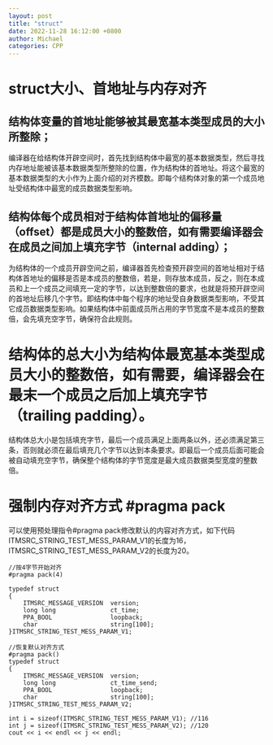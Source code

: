 ```yaml
---
layout: post
title: "struct"
date: 2022-11-28 16:12:00 +0800
author: Michael
categories: CPP
---
```


# struct大小、首地址与内存对齐

## 结构体变量的首地址能够被其最宽基本类型成员的大小所整除；
编译器在给结构体开辟空间时，首先找到结构体中最宽的基本数据类型，然后寻找内存地址能被该基本数据类型所整除的位置，作为结构体的首地址。将这个最宽的基本数据类型的大小作为上面介绍的对齐模数。即每个结构体对象的第一个成员地址受结构体中最宽的成员数据类型影响。

## 结构体每个成员相对于结构体首地址的偏移量（offset）都是成员大小的整数倍，如有需要编译器会在成员之间加上填充字节（internal adding）；
为结构体的一个成员开辟空间之前，编译器首先检查预开辟空间的首地址相对于结构体首地址的偏移是否是本成员的整数倍，若是，则存放本成员，反之，则在本成员和上一个成员之间填充一定的字节，以达到整数倍的要求，也就是将预开辟空间的首地址后移几个字节。即结构体中每个程序的地址受自身数据类型影响，不受其它成员数据类型影响。如果结构体中前面成员所占用的字节宽度不是本成员的整数倍，会先填充空字节，确保符合此规则。

# 结构体的总大小为结构体最宽基本类型成员大小的整数倍，如有需要，编译器会在最末一个成员之后加上填充字节（trailing padding）。
结构体总大小是包括填充字节，最后一个成员满足上面两条以外，还必须满足第三条，否则就必须在最后填充几个字节以达到本条要求。即最后一个成员后面可能会被自动填充空字节，确保整个结构体的字节宽度是最大成员数据类型宽度的整数倍。

# 强制内存对齐方式 #pragma pack
可以使用预处理指令#pragma pack修改默认的内容对齐方式，如下代码ITMSRC_STRING_TEST_MESS_PARAM_V1的长度为16，ITMSRC_STRING_TEST_MESS_PARAM_V2的长度为20。

    //按4字节开始对齐
    #pragma pack(4)

    typedef struct
    {
        ITMSRC_MESSAGE_VERSION  version;
        long long               ct_time;
        PPA_BOOL                loopback;
        char                    string[100];
    }ITMSRC_STRING_TEST_MESS_PARAM_V1;

    //恢复默认对齐方式
    #pragma pack()
    typedef struct
    {
        ITMSRC_MESSAGE_VERSION  version;
        long long               ct_time_send;
        PPA_BOOL                loopback;
        char                    string[100];
    }ITMSRC_STRING_TEST_MESS_PARAM_V2;

    int i = sizeof(ITMSRC_STRING_TEST_MESS_PARAM_V1); //116
	int j = sizeof(ITMSRC_STRING_TEST_MESS_PARAM_V2); //120
	cout << i << endl << j << endl;